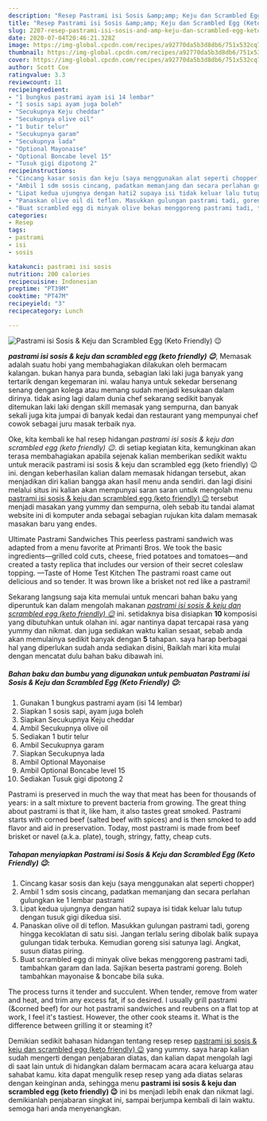 ```yaml
---
description: "Resep Pastrami isi Sosis &amp;amp; Keju dan Scrambled Egg (Keto Friendly) 😉 yang Lezat"
title: "Resep Pastrami isi Sosis &amp;amp; Keju dan Scrambled Egg (Keto Friendly) 😉 yang Lezat"
slug: 2207-resep-pastrami-isi-sosis-and-amp-keju-dan-scrambled-egg-keto-friendly-yang-lezat
date: 2020-07-04T20:46:21.328Z
image: https://img-global.cpcdn.com/recipes/a92770da5b3d8db6/751x532cq70/pastrami-isi-sosis-keju-dan-scrambled-egg-keto-friendly-😉-foto-resep-utama.jpg
thumbnail: https://img-global.cpcdn.com/recipes/a92770da5b3d8db6/751x532cq70/pastrami-isi-sosis-keju-dan-scrambled-egg-keto-friendly-😉-foto-resep-utama.jpg
cover: https://img-global.cpcdn.com/recipes/a92770da5b3d8db6/751x532cq70/pastrami-isi-sosis-keju-dan-scrambled-egg-keto-friendly-😉-foto-resep-utama.jpg
author: Scott Cox
ratingvalue: 3.3
reviewcount: 11
recipeingredient:
- "1 bungkus pastrami ayam isi 14 lembar"
- "1 sosis sapi ayam juga boleh"
- "Secukupnya Keju cheddar"
- "Secukupnya olive oil"
- "1 butir telur"
- "Secukupnya garam"
- "Secukupnya lada"
- "Optional Mayonaise"
- "Optional Boncabe level 15"
- "Tusuk gigi dipotong 2"
recipeinstructions:
- "Cincang kasar sosis dan keju (saya menggunakan alat seperti chopper)"
- "Ambil 1 sdm sosis cincang, padatkan memanjang dan secara perlahan gulungkan ke 1 lembar pastrami"
- "Lipat kedua ujungnya dengan hati2 supaya isi tidak keluar lalu tutup dengan tusuk gigi dikedua sisi."
- "Panaskan olive oil di teflon. Masukkan gulungan pastrami tadi, goreng hingga kecoklatan di satu sisi. Jangan terlalu sering dibolak balik supaya gulungan tidak terbuka. Kemudian goreng sisi satunya lagi. Angkat, susun diatas piring."
- "Buat scrambled egg di minyak olive bekas menggoreng pastrami tadi, tambahkan garam dan lada. Sajikan beserta pastrami goreng. Boleh tambahkan mayonaise &amp; boncabe bila suka."
categories:
- Resep
tags:
- pastrami
- isi
- sosis

katakunci: pastrami isi sosis 
nutrition: 200 calories
recipecuisine: Indonesian
preptime: "PT39M"
cooktime: "PT47M"
recipeyield: "3"
recipecategory: Lunch

---
```



![Pastrami isi Sosis &amp; Keju dan Scrambled Egg (Keto Friendly) 😉](https://img-global.cpcdn.com/recipes/a92770da5b3d8db6/751x532cq70/pastrami-isi-sosis-keju-dan-scrambled-egg-keto-friendly-😉-foto-resep-utama.jpg)

<b><i>pastrami isi sosis &amp; keju dan scrambled egg (keto friendly) 😉</i></b>, Memasak adalah suatu hobi yang membahagiakan dilakukan oleh bermacam kalangan. bukan hanya para bunda, sebagian laki laki juga banyak yang tertarik dengan kegemaran ini. walau hanya untuk sekedar bersenang senang dengan kolega atau memang sudah menjadi kesukaan dalam dirinya. tidak asing lagi dalam dunia chef sekarang sedikit banyak ditemukan laki laki dengan skill memasak yang sempurna, dan banyak sekali juga kita jumpai di banyak kedai dan restaurant yang mempunyai chef cowok sebagai juru masak terbaik nya.

Oke, kita kembali ke hal resep hidangan <i>pastrami isi sosis &amp; keju dan scrambled egg (keto friendly) 😉</i>. di setiap kegiatan kita, kemungkinan akan terasa membahagiakan apabila sejenak kalian memberikan sedikit waktu untuk meracik pastrami isi sosis &amp; keju dan scrambled egg (keto friendly) 😉 ini. dengan keberhasilan kalian dalam memasak hidangan tersebut, akan menjadikan diri kalian bangga akan hasil menu anda sendiri. dan lagi disini melalui situs ini kalian akan mempunyai saran saran untuk mengolah menu <u>pastrami isi sosis &amp; keju dan scrambled egg (keto friendly) 😉</u> tersebut menjadi masakan yang yummy dan sempurna, oleh sebab itu tandai alamat website ini di komputer anda sebagai sebagian rujukan kita dalam memasak masakan baru yang endes.

Ultimate Pastrami Sandwiches This peerless pastrami sandwich was adapted from a menu favorite at Primanti Bros. We took the basic ingredients—grilled cold cuts, cheese, fried potatoes and tomatoes—and created a tasty replica that includes our version of their secret coleslaw topping. —Taste of Home Test Kitchen The pastrami roast came out delicious and so tender. It was brown like a brisket not red like a pastrami!


Sekarang langsung saja kita memulai untuk mencari bahan baku yang diperuntuk kan dalam mengolah makanan <u><i>pastrami isi sosis &amp; keju dan scrambled egg (keto friendly) 😉</i></u> ini. setidaknya bisa disiapkan <b>10</b> komposisi yang dibutuhkan untuk olahan ini. agar nantinya dapat tercapai rasa yang yummy dan nikmat. dan juga sediakan waktu kalian sesaat, sebab anda akan memulainya sedikit banyak dengan <b>5</b> tahapan. saya harap berbagai hal yang diperlukan sudah anda sediakan disini, Baiklah mari kita mulai dengan mencatat dulu bahan baku dibawah ini.

<!--inarticleads1-->

##### Bahan baku dan bumbu yang digunakan untuk pembuatan Pastrami isi Sosis &amp; Keju dan Scrambled Egg (Keto Friendly) 😉:

1. Gunakan 1 bungkus pastrami ayam (isi 14 lembar)
1. Siapkan 1 sosis sapi, ayam juga boleh
1. Siapkan Secukupnya Keju cheddar
1. Ambil Secukupnya olive oil
1. Sediakan 1 butir telur
1. Ambil Secukupnya garam
1. Siapkan Secukupnya lada
1. Ambil Optional Mayonaise
1. Ambil Optional Boncabe level 15
1. Sediakan Tusuk gigi dipotong 2


Pastrami is preserved in much the way that meat has been for thousands of years: in a salt mixture to prevent bacteria from growing. The great thing about pastrami is that it, like ham, it also tastes great smoked. Pastrami starts with corned beef (salted beef with spices) and is then smoked to add flavor and aid in preservation. Today, most pastrami is made from beef brisket or navel (a.k.a. plate), tough, stringy, fatty, cheap cuts. 

<!--inarticleads2-->

##### Tahapan menyiapkan Pastrami isi Sosis &amp; Keju dan Scrambled Egg (Keto Friendly) 😉:

1. Cincang kasar sosis dan keju (saya menggunakan alat seperti chopper)
1. Ambil 1 sdm sosis cincang, padatkan memanjang dan secara perlahan gulungkan ke 1 lembar pastrami
1. Lipat kedua ujungnya dengan hati2 supaya isi tidak keluar lalu tutup dengan tusuk gigi dikedua sisi.
1. Panaskan olive oil di teflon. Masukkan gulungan pastrami tadi, goreng hingga kecoklatan di satu sisi. Jangan terlalu sering dibolak balik supaya gulungan tidak terbuka. Kemudian goreng sisi satunya lagi. Angkat, susun diatas piring.
1. Buat scrambled egg di minyak olive bekas menggoreng pastrami tadi, tambahkan garam dan lada. Sajikan beserta pastrami goreng. Boleh tambahkan mayonaise &amp; boncabe bila suka.


The process turns it tender and succulent. When tender, remove from water and heat, and trim any excess fat, if so desired. I usually grill pastrami (&amp;corned beef) for our hot pastrami sandwiches and reubens on a flat top at work, I feel it&#39;s tastiest. However, the other cook steams it. What is the difference between grilling it or steaming it? 

Demikian sedikit bahasan hidangan tentang resep resep <u>pastrami isi sosis &amp; keju dan scrambled egg (keto friendly) 😉</u> yang yummy. saya harap kalian sudah mengerti dengan penjabaran diatas, dan kalian dapat mengolah lagi di saat lain untuk di hidangkan dalam bermacam acara acara keluarga atau sahabat kamu. kita dapat mengulik resep resep yang ada diatas selaras dengan keinginan anda, sehingga menu <b>pastrami isi sosis &amp; keju dan scrambled egg (keto friendly) 😉</b> ini bs menjadi lebih enak dan nikmat lagi. demikianlah penjabaran singkat ini, sampai berjumpa kembali di lain waktu. semoga hari anda menyenangkan.
